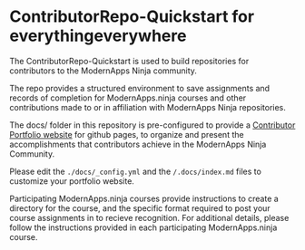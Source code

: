 # ContributorRepo-Quickstart for everythingeverywhere
The ContributorRepo-Quickstart is used to build repositories for contributors to the ModernApps Ninja community.

The repo provides a structured environment to save assignments and records of completion for ModernApps.ninja courses and other contributions made to or in affiliation with ModernApps Ninja repositories. 

The docs/ folder in this repository is pre-configured to provide a [Contributor Portfolio website](https://kampfires.github.io/ContributorRepo-Quickstart/) for github pages, to organize and present the accomplishments that contributors achieve in the ModernApps Ninja Community. 

Please edit the `./docs/_config.yml` and the `/.docs/index.md` files to customize your portfolio website. 

Participating ModernApps.ninja courses provide instructions to create a directory for the course, and the specific format required to post your course assignments in to recieve recognition. For additional details, please follow the instructions provided in each participating ModernApps.ninja course. 
